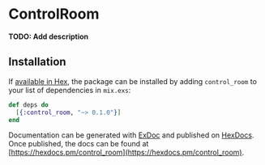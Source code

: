 # ControlRoom

**TODO: Add description**

## Installation

If [available in Hex](https://hex.pm/docs/publish), the package can be installed
by adding `control_room` to your list of dependencies in `mix.exs`:

```elixir
def deps do
  [{:control_room, "~> 0.1.0"}]
end
```

Documentation can be generated with [ExDoc](https://github.com/elixir-lang/ex_doc)
and published on [HexDocs](https://hexdocs.pm). Once published, the docs can
be found at [https://hexdocs.pm/control_room](https://hexdocs.pm/control_room).


